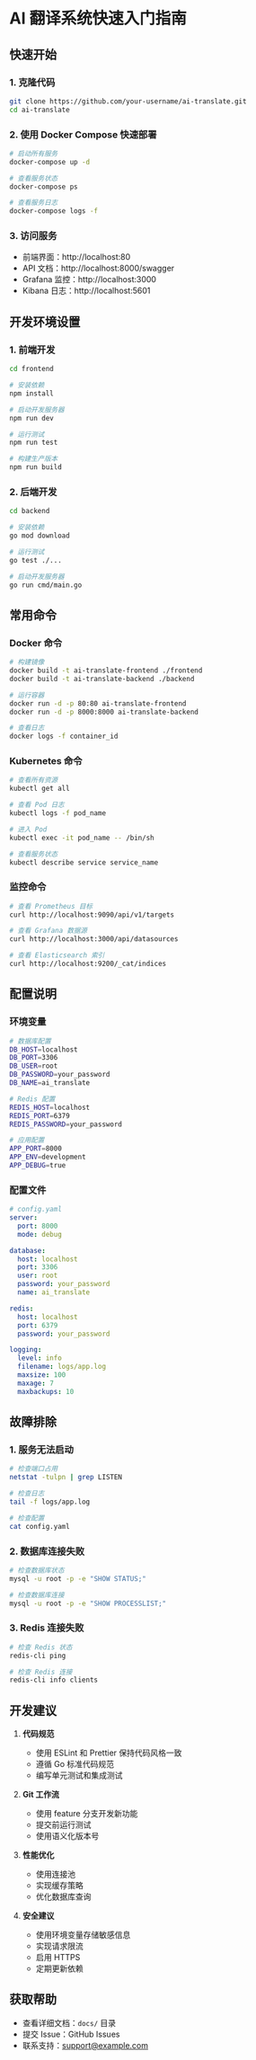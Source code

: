 # AI 翻译系统快速入门指南

## 快速开始

### 1. 克隆代码
```bash
git clone https://github.com/your-username/ai-translate.git
cd ai-translate
```

### 2. 使用 Docker Compose 快速部署
```bash
# 启动所有服务
docker-compose up -d

# 查看服务状态
docker-compose ps

# 查看服务日志
docker-compose logs -f
```

### 3. 访问服务
- 前端界面：http://localhost:80
- API 文档：http://localhost:8000/swagger
- Grafana 监控：http://localhost:3000
- Kibana 日志：http://localhost:5601

## 开发环境设置

### 1. 前端开发
```bash
cd frontend

# 安装依赖
npm install

# 启动开发服务器
npm run dev

# 运行测试
npm run test

# 构建生产版本
npm run build
```

### 2. 后端开发
```bash
cd backend

# 安装依赖
go mod download

# 运行测试
go test ./...

# 启动开发服务器
go run cmd/main.go
```

## 常用命令

### Docker 命令
```bash
# 构建镜像
docker build -t ai-translate-frontend ./frontend
docker build -t ai-translate-backend ./backend

# 运行容器
docker run -d -p 80:80 ai-translate-frontend
docker run -d -p 8000:8000 ai-translate-backend

# 查看日志
docker logs -f container_id
```

### Kubernetes 命令
```bash
# 查看所有资源
kubectl get all

# 查看 Pod 日志
kubectl logs -f pod_name

# 进入 Pod
kubectl exec -it pod_name -- /bin/sh

# 查看服务状态
kubectl describe service service_name
```

### 监控命令
```bash
# 查看 Prometheus 目标
curl http://localhost:9090/api/v1/targets

# 查看 Grafana 数据源
curl http://localhost:3000/api/datasources

# 查看 Elasticsearch 索引
curl http://localhost:9200/_cat/indices
```

## 配置说明

### 环境变量
```bash
# 数据库配置
DB_HOST=localhost
DB_PORT=3306
DB_USER=root
DB_PASSWORD=your_password
DB_NAME=ai_translate

# Redis 配置
REDIS_HOST=localhost
REDIS_PORT=6379
REDIS_PASSWORD=your_password

# 应用配置
APP_PORT=8000
APP_ENV=development
APP_DEBUG=true
```

### 配置文件
```yaml
# config.yaml
server:
  port: 8000
  mode: debug

database:
  host: localhost
  port: 3306
  user: root
  password: your_password
  name: ai_translate

redis:
  host: localhost
  port: 6379
  password: your_password

logging:
  level: info
  filename: logs/app.log
  maxsize: 100
  maxage: 7
  maxbackups: 10
```

## 故障排除

### 1. 服务无法启动
```bash
# 检查端口占用
netstat -tulpn | grep LISTEN

# 检查日志
tail -f logs/app.log

# 检查配置
cat config.yaml
```

### 2. 数据库连接失败
```bash
# 检查数据库状态
mysql -u root -p -e "SHOW STATUS;"

# 检查数据库连接
mysql -u root -p -e "SHOW PROCESSLIST;"
```

### 3. Redis 连接失败
```bash
# 检查 Redis 状态
redis-cli ping

# 检查 Redis 连接
redis-cli info clients
```

## 开发建议

1. **代码规范**
   - 使用 ESLint 和 Prettier 保持代码风格一致
   - 遵循 Go 标准代码规范
   - 编写单元测试和集成测试

2. **Git 工作流**
   - 使用 feature 分支开发新功能
   - 提交前运行测试
   - 使用语义化版本号

3. **性能优化**
   - 使用连接池
   - 实现缓存策略
   - 优化数据库查询

4. **安全建议**
   - 使用环境变量存储敏感信息
   - 实现请求限流
   - 启用 HTTPS
   - 定期更新依赖

## 获取帮助

- 查看详细文档：`docs/` 目录
- 提交 Issue：GitHub Issues
- 联系支持：support@example.com 